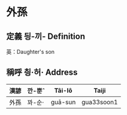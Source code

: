 # 外孫
## 定義 딍-끼- Definition




英：Daughter's son

## 稱呼 칑·허· Address

漢諺 | 깐-뿐ˆ | Tâi-lô | Taiji
--- | --- | --- | --- 
外孫 | 꽈-순· | guā-sun | gua33soon1 
